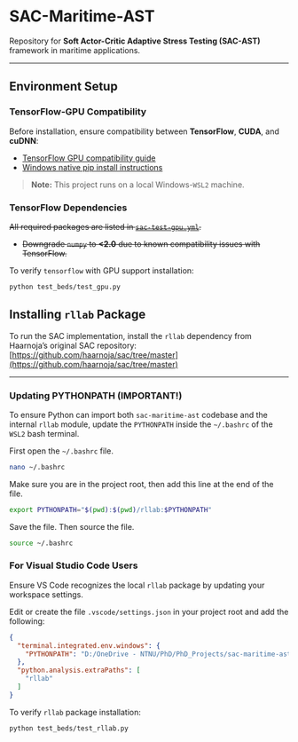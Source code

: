 # SAC-Maritime-AST

Repository for **Soft Actor-Critic Adaptive Stress Testing (SAC-AST)** framework in maritime applications.

---

## Environment Setup

### TensorFlow-GPU Compatibility

Before installation, ensure compatibility between **TensorFlow**, **CUDA**, and **cuDNN**:

- [TensorFlow GPU compatibility guide](https://www.tensorflow.org/install/source#gpu)
- [Windows native pip install instructions](https://www.tensorflow.org/install/pip#windows-wsl2)

> **Note:** This project runs on a local Windows-`WSL2` machine.

### TensorFlow Dependencies

~~All required packages are listed in [`sac-test-gpu.yml`](sac-test-gpu.yml).~~

- ~~Downgrade `numpy` to **<2.0** due to known compatibility issues with TensorFlow.~~

To verify `tensorflow` with GPU support installation:

```bash
python test_beds/test_gpu.py
```

## Installing `rllab` Package

To run the SAC implementation, install the `rllab` dependency from Haarnoja’s original SAC repository:  
[https://github.com/haarnoja/sac/tree/master](https://github.com/haarnoja/sac/tree/master)

---

### Updating PYTHONPATH (IMPORTANT!)

To ensure Python can import both `sac-maritime-ast` codebase and the internal `rllab` module, update the `PYTHONPATH` inside the `~/.bashrc` of the `WSL2` bash terminal.

First open the `~/.bashrc` file.
```bash
nano ~/.bashrc
```

Make sure you are in the project root, then add this line at the end of the file.
```bash
export PYTHONPATH="$(pwd):$(pwd)/rllab:$PYTHONPATH"
```

Save the file. Then source the file.
```bash
source ~/.bashrc
```


### For Visual Studio Code Users

Ensure VS Code recognizes the local `rllab` package by updating your workspace settings.

Edit or create the file `.vscode/settings.json` in your project root and add the following:

```json
{
  "terminal.integrated.env.windows": {
    "PYTHONPATH": "D:/OneDrive - NTNU/PhD/PhD_Projects/sac-maritime-ast/rllab"
  },
  "python.analysis.extraPaths": [
    "rllab"
  ]
}
```

To verify `rllab` package installation:

```bash
python test_beds/test_rllab.py
```
